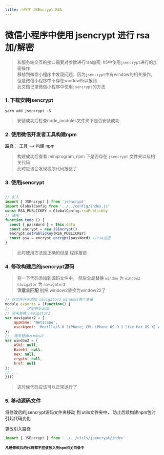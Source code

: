 ```yaml
---
title: 小程序 JSEncrypt RSA
---
```


# 微信小程序中使用 jsencrypt 进行 rsa 加/解密
> 和服务端交互的接口需要对参数进行rsa加密, h5中使用`jsencrypt`进行的加密操作<br>
> 移植到微信小程序中发现问题，因为`jsencrypt`中有window的相关操作，但是微信小程序中不存在window所以报错<br>
> 此文档记录微信小程序中使用`jsencrypt`的方法


### 1. 下载安装jsencrypt

```shell
yarn add jsencrypt -S
```
> 安装成功后检查node_modules文件夹下是否安装成功

### 2. 使用微信开发者工具构建npm

路径： 工具 --> 构建 npm

> 构建成功后查看 miniprogram_npm 下是否存在 `jsencrypt` 文件夹以及相关代码<br>
> 此时应该会发现程序代码报错了

### 3. 使用jsencrypt

```javascript

// 引入
import { JSEncrypt } from 'jsencrypt'
import GlobalConfig from '../../config/index.js'
const RSA_PUBLICKEY = GlobalConfig.rsaPublicKey
// 使用
function todo () {
  const { passWord } = this.data
  const encrypt = new JSEncrypt()
  encrypt.setPublicKey(RSA_PUBLICKEY)
  const psw = encrypt.encrypt(passWord) //rsa加密
}


```
> 此时使用方法是正确的但是 程序报错


### 4. 修改构建后的jsencrypt源码
> 将一下代码添加到源码文件中， 然后全局替换 `window` 为 `window2`  `navigator` 为 `navigator2` <br>
> **注意全匹配** 别把 window2替换为window22了

```javascript
// 在文件开头添加 navigator2 window2两个变量
module.exports = (function() {
//------- 这里开始添加---------
// 用来替换 navigator2
var navigator2 = {
    appName: 'Netscape',
    userAgent: 'Mozilla/5.0 (iPhone; CPU iPhone OS 9_1 like Mac OS X) AppleWebKit/601.1.46 (KHTML, like Gecko) Version/9.0 Mobile/13B143 Safari/601.1'
};
//  用来替换window2
var window2 = {
    ASN1: null,
    Base64: null,
    Hex: null,
    crypto: null,
    href: null
};
// ...
})()

```
> 这时候代码应该可以正常运行了

### 5. 移动源码文件
将修改后的jsencrypt源码文件夹移动 到 utils文件夹中， 防止后续构建npm包时引起代码变化<br>

更改引入路径

```javascript
import { JSEncrypt } from '../../utils/jsencrypt/index'
```

**`凡是修改后的代码都不应该放入到npm相关目录中`**




